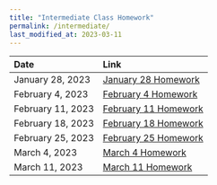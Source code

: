 ```yaml
---
title: "Intermediate Class Homework"
permalink: /intermediate/
last_modified_at: 2023-03-11
---
```


| Date | Link  |
| :--- |  :--- |
|January 28, 2023| [January 28 Homework](https://forms.gle/dNWog8CfMWUu5Gj46)|
|February 4, 2023| [February 4 Homework](https://forms.gle/DB56K3CV8KGxE7278)|
|February 11, 2023| [February 11 Homework](https://forms.gle/WmEB9fWDqsvE8jkUA)|
|February 18, 2023| [February 18 Homework](https://forms.gle/YgEkB4naqz8wiabV6)|
|February 25, 2023| [February 25 Homework](https://forms.gle/GohP2E7Z5L86cU4M8)|
|March 4, 2023| [March 4 Homework](https://forms.gle/k8TrhPMcgkhiivrw7)|
|March 11, 2023| [March 11 Homework](https://forms.gle/JwxPcsSoZfBgnQnF9)|